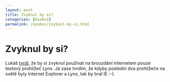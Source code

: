 ```yaml
---
layout: post
title: Zvyknul by si?
categories: [Osobní]
permalink: /osobni/zvyknul-by-si.html
---
```

# Zvyknul by si?

Lukáš [tvrdí](http://www.mizoch.net/blog/2003-03.html#i101140), že by si zvyknul používat na brouzdání internetem pouze textový prohlížeč Lynx. Já zase tvrdím, že kdyby poslední dva prohlížeče na světě byly Internet Explorer a Lynx, tak by bral IE :-).

